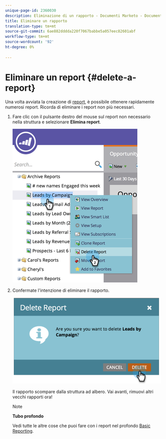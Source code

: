 ```yaml
---
unique-page-id: 2360030
description: Eliminazione di un rapporto - Documenti Marketo - Documentazione prodotto
title: Eliminare un rapporto
translation-type: tm+mt
source-git-commit: 6ae882dddda220f7067babbe5a057eec82601abf
workflow-type: tm+mt
source-wordcount: '92'
ht-degree: 0%

---
```



# Eliminare un report {#delete-a-report}

Una volta avviata la creazione di [report](../../../../product-docs/reporting/basic-reporting/creating-reports/create-a-report-in-a-program.md), è possibile ottenere rapidamente numerosi report. Ricorda di eliminare i report non più necessari.

1. Fare clic con il pulsante destro del mouse sul report non necessario nella struttura e selezionare **Elimina report**.

   ![](assets/image2014-9-16-14-3a26-3a48.png)

1. Confermate l&#39;intenzione di eliminare il rapporto.

   ![](assets/image2014-9-16-14-3a26-3a53.png)

   Il rapporto scompare dalla struttura ad albero. Vai avanti, rimuovi altri vecchi rapporti ora!

   >[!NOTE]
   >
   >**Tubo profondo**
   >
   >
   >Vedi tutte le altre cose che puoi fare con i report nel profondo [Basic Reporting](https://docs.marketo.com/display/docs/basic+reporting).

